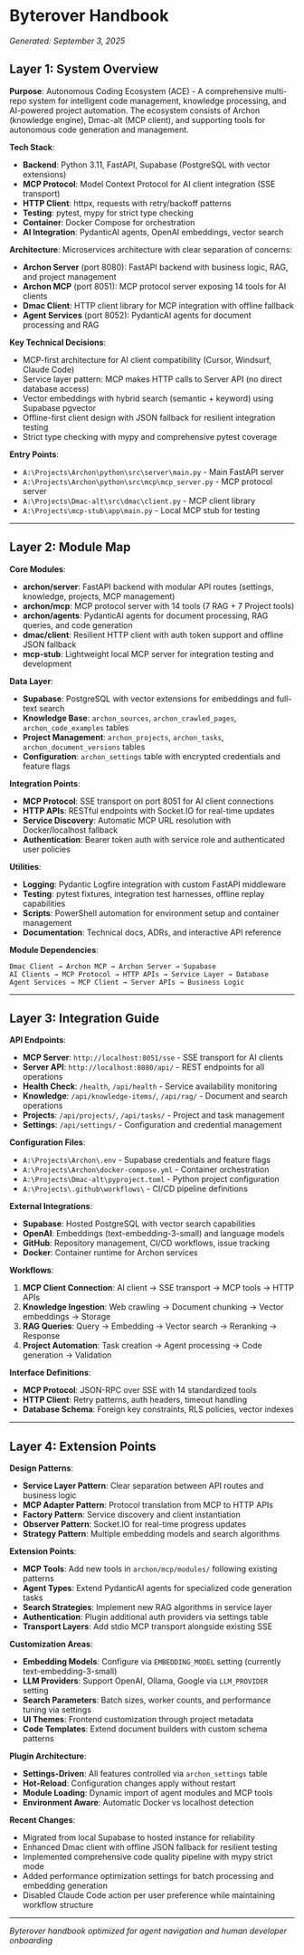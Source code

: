 # Byterover Handbook

*Generated: September 3, 2025*

## Layer 1: System Overview

**Purpose**: Autonomous Coding Ecosystem (ACE) - A comprehensive multi-repo system for intelligent code management, knowledge processing, and AI-powered project automation. The ecosystem consists of Archon (knowledge engine), Dmac-alt (MCP client), and supporting tools for autonomous code generation and management.

**Tech Stack**: 
- **Backend**: Python 3.11, FastAPI, Supabase (PostgreSQL with vector extensions)
- **MCP Protocol**: Model Context Protocol for AI client integration (SSE transport)
- **HTTP Client**: httpx, requests with retry/backoff patterns
- **Testing**: pytest, mypy for strict type checking
- **Container**: Docker Compose for orchestration
- **AI Integration**: PydanticAI agents, OpenAI embeddings, vector search

**Architecture**: Microservices architecture with clear separation of concerns:
- **Archon Server** (port 8080): FastAPI backend with business logic, RAG, and project management
- **Archon MCP** (port 8051): MCP protocol server exposing 14 tools for AI clients
- **Dmac Client**: HTTP client library for MCP integration with offline fallback
- **Agent Services** (port 8052): PydanticAI agents for document processing and RAG

**Key Technical Decisions**:
- MCP-first architecture for AI client compatibility (Cursor, Windsurf, Claude Code)
- Service layer pattern: MCP makes HTTP calls to Server API (no direct database access)
- Vector embeddings with hybrid search (semantic + keyword) using Supabase pgvector
- Offline-first client design with JSON fallback for resilient integration testing
- Strict type checking with mypy and comprehensive pytest coverage

**Entry Points**: 
- `A:\Projects\Archon\python\src\server\main.py` - Main FastAPI server
- `A:\Projects\Archon\python\src\mcp\mcp_server.py` - MCP protocol server
- `A:\Projects\Dmac-alt\src\dmac\client.py` - MCP client library
- `A:\Projects\mcp-stub\app\main.py` - Local MCP stub for testing

---

## Layer 2: Module Map

**Core Modules**:
- **archon/server**: FastAPI backend with modular API routes (settings, knowledge, projects, MCP management)
- **archon/mcp**: MCP protocol server with 14 tools (7 RAG + 7 Project tools)
- **archon/agents**: PydanticAI agents for document processing, RAG queries, and code generation
- **dmac/client**: Resilient HTTP client with auth token support and offline JSON fallback
- **mcp-stub**: Lightweight local MCP server for integration testing and development

**Data Layer**:
- **Supabase**: PostgreSQL with vector extensions for embeddings and full-text search
- **Knowledge Base**: `archon_sources`, `archon_crawled_pages`, `archon_code_examples` tables
- **Project Management**: `archon_projects`, `archon_tasks`, `archon_document_versions` tables
- **Configuration**: `archon_settings` table with encrypted credentials and feature flags

**Integration Points**:
- **MCP Protocol**: SSE transport on port 8051 for AI client connections
- **HTTP APIs**: RESTful endpoints with Socket.IO for real-time updates
- **Service Discovery**: Automatic MCP URL resolution with Docker/localhost fallback
- **Authentication**: Bearer token auth with service role and authenticated user policies

**Utilities**:
- **Logging**: Pydantic Logfire integration with custom FastAPI middleware
- **Testing**: pytest fixtures, integration test harnesses, offline replay capabilities
- **Scripts**: PowerShell automation for environment setup and container management
- **Documentation**: Technical docs, ADRs, and interactive API reference

**Module Dependencies**:
```
Dmac Client → Archon MCP → Archon Server → Supabase
AI Clients → MCP Protocol → HTTP APIs → Service Layer → Database
Agent Services → MCP Client → Server APIs → Business Logic
```

---

## Layer 3: Integration Guide

**API Endpoints**:
- **MCP Server**: `http://localhost:8051/sse` - SSE transport for AI clients
- **Server API**: `http://localhost:8080/api/` - REST endpoints for all operations
- **Health Check**: `/health`, `/api/health` - Service availability monitoring
- **Knowledge**: `/api/knowledge-items/`, `/api/rag/` - Document and search operations
- **Projects**: `/api/projects/`, `/api/tasks/` - Project and task management
- **Settings**: `/api/settings/` - Configuration and credential management

**Configuration Files**:
- `A:\Projects\Archon\.env` - Supabase credentials and feature flags
- `A:\Projects\Archon\docker-compose.yml` - Container orchestration
- `A:\Projects\Dmac-alt\pyproject.toml` - Python project configuration
- `A:\Projects\.github\workflows\` - CI/CD pipeline definitions

**External Integrations**:
- **Supabase**: Hosted PostgreSQL with vector search capabilities
- **OpenAI**: Embeddings (text-embedding-3-small) and language models
- **GitHub**: Repository management, CI/CD workflows, issue tracking
- **Docker**: Container runtime for Archon services

**Workflows**:
1. **MCP Client Connection**: AI client → SSE transport → MCP tools → HTTP APIs
2. **Knowledge Ingestion**: Web crawling → Document chunking → Vector embeddings → Storage
3. **RAG Queries**: Query → Embedding → Vector search → Reranking → Response
4. **Project Automation**: Task creation → Agent processing → Code generation → Validation

**Interface Definitions**:
- **MCP Protocol**: JSON-RPC over SSE with 14 standardized tools
- **HTTP Client**: Retry patterns, auth headers, timeout handling
- **Database Schema**: Foreign key constraints, RLS policies, vector indexes

---

## Layer 4: Extension Points

**Design Patterns**:
- **Service Layer Pattern**: Clear separation between API routes and business logic
- **MCP Adapter Pattern**: Protocol translation from MCP to HTTP APIs
- **Factory Pattern**: Service discovery and client instantiation
- **Observer Pattern**: Socket.IO for real-time progress updates
- **Strategy Pattern**: Multiple embedding models and search algorithms

**Extension Points**:
- **MCP Tools**: Add new tools in `archon/mcp/modules/` following existing patterns
- **Agent Types**: Extend PydanticAI agents for specialized code generation tasks
- **Search Strategies**: Implement new RAG algorithms in service layer
- **Authentication**: Plugin additional auth providers via settings table
- **Transport Layers**: Add stdio MCP transport alongside existing SSE

**Customization Areas**:
- **Embedding Models**: Configure via `EMBEDDING_MODEL` setting (currently text-embedding-3-small)
- **LLM Providers**: Support OpenAI, Ollama, Google via `LLM_PROVIDER` setting
- **Search Parameters**: Batch sizes, worker counts, and performance tuning via settings
- **UI Themes**: Frontend customization through project metadata
- **Code Templates**: Extend document builders with custom schema patterns

**Plugin Architecture**:
- **Settings-Driven**: All features controlled via `archon_settings` table
- **Hot-Reload**: Configuration changes apply without restart
- **Module Loading**: Dynamic import of agent modules and MCP tools
- **Environment Aware**: Automatic Docker vs localhost detection

**Recent Changes**:
- Migrated from local Supabase to hosted instance for reliability
- Enhanced Dmac client with offline JSON fallback for resilient testing
- Implemented comprehensive code quality pipeline with mypy strict mode
- Added performance optimization settings for batch processing and embedding generation
- Disabled Claude Code action per user preference while maintaining workflow structure

---

*Byterover handbook optimized for agent navigation and human developer onboarding*
